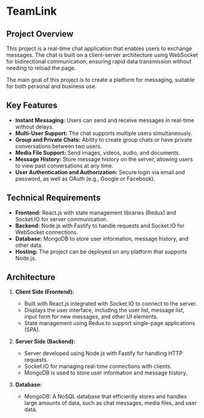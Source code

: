 # TeamLink

## Project Overview

This project is a real-time chat application that enables users to exchange messages. The chat is built on a client-server architecture using WebSocket for bidirectional communication, ensuring rapid data transmission without needing to reload the page.

The main goal of this project is to create a platform for messaging, suitable for both personal and business use.

## Key Features

- **Instant Messaging:** Users can send and receive messages in real-time without delays.
- **Multi-User Support:** The chat supports multiple users simultaneously.
- **Group and Private Chats:** Ability to create group chats or have private conversations between two users.
- **Media File Support:** Send images, videos, audio, and documents.
- **Message History:** Store message history on the server, allowing users to view past conversations at any time.
- **User Authentication and Authorization:** Secure login via email and password, as well as OAuth (e.g., Google or Facebook).

## Technical Requirements

- **Frontend:** React.js with state management libraries (Redux) and Socket.IO for server communication.
- **Backend:** Node.js with Fastify to handle requests and Socket.IO for WebSocket connections.
- **Database:** MongoDB to store user information, message history, and other data.
- **Hosting:** The project can be deployed on any platform that supports Node.js.

## Architecture

1. **Client Side (Frontend):**

   - Built with React.js integrated with Socket.IO to connect to the server.
   - Displays the user interface, including the user list, message list, input form for new messages, and other UI elements.
   - State management using Redux to support single-page applications (SPA).

2. **Server Side (Backend):**

   - Server developed using Node.js with Fastify for handling HTTP requests.
   - Socket.IO for managing real-time connections with clients.
   - MongoDB is used to store user information and message history.

3. **Database:**
   - MongoDB: A NoSQL database that efficiently stores and handles large amounts of data, such as chat messages, media files, and user data.
